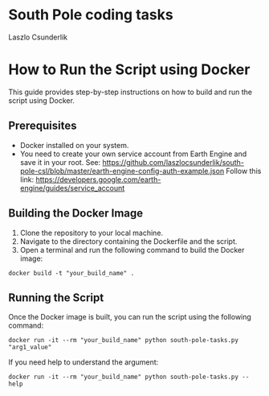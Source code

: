# South Pole coding tasks
Laszlo Csunderlik

# How to Run the Script using Docker

This guide provides step-by-step instructions on how to build and run the script using Docker.

## Prerequisites

- Docker installed on your system.
- You need to create your own service account from Earth Engine and save it in your root. 
See: https://github.com/laszlocsunderlik/south-pole-csl/blob/master/earth-engine-config-auth-example.json
Follow this link: https://developers.google.com/earth-engine/guides/service_account

## Building the Docker Image

1. Clone the repository to your local machine.
2. Navigate to the directory containing the Dockerfile and the script.
3. Open a terminal and run the following command to build the Docker image: 
```
docker build -t "your_build_name" .
```

## Running the Script

Once the Docker image is built, you can run the script using the following command:
```
docker run -it --rm "your_build_name" python south-pole-tasks.py "arg1_value"
```

If you need help to understand the argument:
```
docker run -it --rm "your_build_name" python south-pole-tasks.py --help
```

